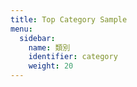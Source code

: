 ```yaml
---
title: Top Category Sample
menu:
  sidebar:
    name: 類別
    identifier: category
    weight: 20
---
```

